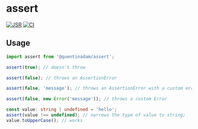 # assert

[![JSR](https://jsr.io/badges/@quentinadam/assert)](https://jsr.io/@quentinadam/assert)
[![CI](https://github.com/quentinadam/deno-assert/actions/workflows/publish.yml/badge.svg)](https://github.com/quentinadam/deno-assert/actions/workflows/publish.yml)

## Usage

```ts
import assert from '@quentinadam/assert';

assert(true); // doesn't throw

assert(false); // throws an AssertionError

assert(false, 'message'); // throws an AssertionError with a custom error message

assert(false, new Error('message')); // throws a custom Error

const value: string | undefined = 'hello';
assert(value !== undefined); // narrows the type of value to string;
value.toUpperCase(); // works
```
